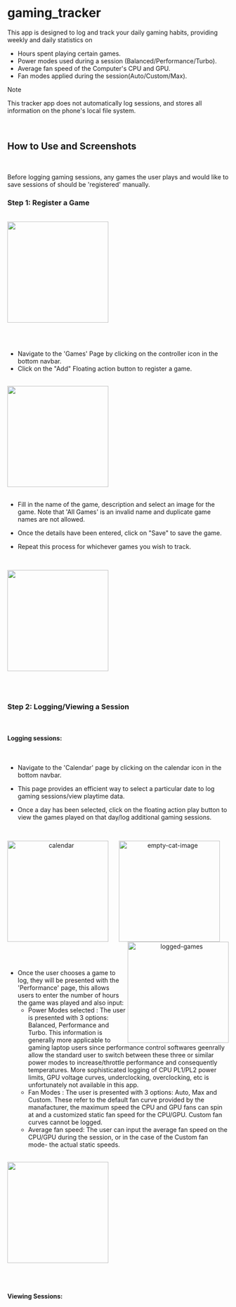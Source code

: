 # gaming_tracker

This app is designed to log and track your daily gaming habits, providing weekly and daily statistics on
- Hours spent playing certain games.
- Power modes used during a session (Balanced/Performance/Turbo).
- Average fan speed of the Computer's CPU and GPU.
- Fan modes applied during the session(Auto/Custom/Max).

> [!NOTE]  
> This tracker app does not automatically log sessions, and stores all information on the phone's local file system.

<br>

## How to Use and Screenshots

<br>

Before logging gaming sessions, any games the user plays and would like to save sessions of should be 'registered' manually.

### Step 1: Register a Game

<br>

<img src="https://github.com/user-attachments/assets/bc45f95b-04d6-480e-b33f-59aa25779647" width=230>

<br> <br>

- Navigate to the 'Games' Page by clicking on the controller icon in the bottom navbar.
- Click on the "Add" Floating action button to register a game.
  
<br>

<img src="https://github.com/user-attachments/assets/71ee1524-6672-466d-94e6-461cdb1c73a7" width=230>

  <br>
  <br>

- Fill in the name of the game, description and select an image for the game. Note that 'All Games' is an invalid name and duplicate game names are not allowed.
- Once the details have been entered, click on "Save" to save the game.
- Repeat this process for whichever games you wish to track.
  
  <br>
  

<img src="https://github.com/user-attachments/assets/29444a0f-a0a5-4645-95f8-5f160d906073" width=230>

  <br><br>

  ### Step 2: Logging/Viewing a Session

  <br>

  #### Logging sessions:

  <br>

  - Navigate to the 'Calendar' page by clicking on the calendar icon in the bottom navbar.
  - This page provides an efficient way to select a particular date to log gaming sessions/view playtime data.
  - Once a day has been selected, click on the floating action play button to view the games played on that day/log additional gaming sessions.

    <br>

<div align="center">
  
<img width="230" alt="calendar" align="left" src="https://github.com/user-attachments/assets/796850d6-1cdb-4bc6-a934-02b0201bfd0d">

<img width="230" alt="empty-cat-image" align="center" src="https://github.com/user-attachments/assets/a4135256-2461-44e7-9318-017461bf4787">

<img width="230" alt="logged-games" align="right" src="https://github.com/user-attachments/assets/bafe704e-eddb-4126-849b-7fedbc9e1a51">

</div>

<br><br>

- Once the user chooses a game to log, they will be presented with the 'Performance' page, this allows users to enter the number of hours the game was played and also input:
     - Power Modes selected : The user is presented with 3 options: Balanced, Performance and Turbo. This information is generally more applicable to gaming laptop users since performance control softwares geenrally allow the standard user to switch between these three or similar power modes to increase/throttle performance and consequently temperatures. More sophisticated logging of CPU PL1/PL2 power limits, GPU voltage curves, underclocking, overclocking, etc is unfortunately not available in this app.
     -  Fan Modes : The user is presented with 3 options: Auto, Max and Custom. These refer to the default fan curve provided by the manafacturer, the maximum speed the CPU and GPU fans can spin at and a customized static fan speed for the CPU/GPU. Custom fan curves cannot be logged.
     -  Average fan speed: The user can input the average fan speed on the CPU/GPU during the session, or in the case of the Custom fan mode- the actual static speeds.

<br>

<img src="https://github.com/user-attachments/assets/c8d12c81-1df3-4361-adf4-60d9d3e5d3a2" width=230>


<br><br>

#### Viewing Sessions:





  








    
